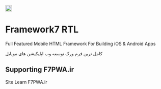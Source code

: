 <a href="https://github.com/hpk1993"><img src="https://framework7.io/i/support-badge.png" height="20"></a>

# Framework7 RTL

Full Featured Mobile HTML Framework For Building iOS & Android Apps

کامل ترین فرم ورک توسعه وب اپلیکیشن های مویابل

## Supporting F7PWA.ir

Site Learn F7PWA.ir
 

